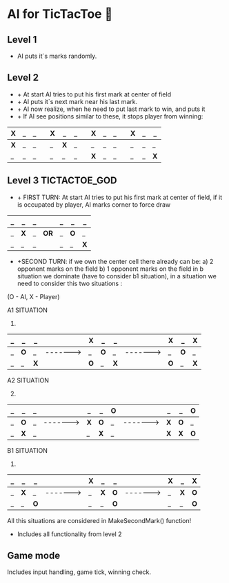 # AI for TicTacToe :game_die:

## Level 1
- AI puts it`s marks randomly.


## Level 2
- \+ At start AI tries to put his first mark at center of field
- \+ AI puts it`s next mark near his last mark.
- \+ AI now realize, when he need to put last mark to win, and puts it
- \+ If AI see positions similar to these, it stops player from winning:

| X | _ | _ |   | X | _ | _ |   | X | _ | _ |   | X | _ | _ |
|---|---|---|---|---|---|---|---|---|---|---|---|---|---|---|
| **X** | _ | _ |   | _ | **X** | _ |   | _ | _ | _ |   | _ | _ | _ |
| _ | _ | _ |   | _ | _ | _ |   | **X** | _ | _ |   | _ | _ | **X** |


## Level 3 TICTACTOE_GOD
- \+ FIRST TURN:
 At start AI tries to put his first mark at center of field, 
 if it is occupated by player, AI marks corner to force draw

| _ | _ | _ |   | _ | _ | _ | 
|---|---|---|---|---|---|---|
| _ | **X** | _ | **OR** | _ | **O** | _ |
| _ | _ | _ |   | _ | _ | **X** |

- \+SECOND TURN: 
 if we own the center cell there already can be:
 a) 2 opponent marks on the field
 b) 1 opponent marks on the field
 in b situation we dominate (have to consider b1 situation), in a situation we need to consider this two situations :

(O - AI, X - Player)

A1 SITUATION

1)
| _ | _ | _ |               | **X** | _ | _ |           | **X** | _ | **X** |
|---|---|---|            ---|---|---|---|            ---|---|---|---|
| _ | **O** | _ |  -------> | _ | **O** | _ | ------->  | _ | **O** | _ |
| _ | _ | **X** |           | **O** | _ | **X** |       | **O** | _ | **X** |

A2 SITUATION

2)
| _ | _ | _ |               | _ | _ | **O** |                | _ | _ | **O** | 
|---|---|---|            ---|---|---|---|                 ---|---|---|---|  
| _ | **O** | _ |  -------> |  **X** | **O** | _ | ------->  |  **X** | **O** | _ |
| _ | **X** | _ |           | _ | **X** | _ |                | **X** | **X** | **O** |

B1 SITUATION

1)
| _ | _ | _ |               | **X** | _ | _ |                | **X** | _ | **X** | 
|---|---|---|            ---|---|---|---|                 ---|---|---|---|  
| _ | **X** | _ |  -------> | _ | **X** | **O** | ------->  | _ | **X** | **O** |
| _ | _ | **O** |           | _ | _ | **O** |                | _ | _ | **O** |

 All this situations are considered in MakeSecondMark() function!

- Includes all functionality from level 2


## Game mode
Includes input handling, game tick, winning check.
